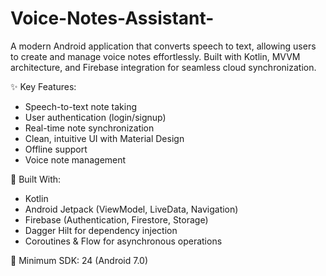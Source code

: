 # Voice-Notes-Assistant-
A modern Android application that converts speech to text, allowing users to create and manage voice notes effortlessly. Built with Kotlin, MVVM architecture, and Firebase integration for seamless cloud synchronization.

✨ Key Features:
- Speech-to-text note taking
- User authentication (login/signup)
- Real-time note synchronization
- Clean, intuitive UI with Material Design
- Offline support
- Voice note management

🔧 Built With:
- Kotlin
- Android Jetpack (ViewModel, LiveData, Navigation)
- Firebase (Authentication, Firestore, Storage)
- Dagger Hilt for dependency injection
- Coroutines & Flow for asynchronous operations

📱 Minimum SDK: 24 (Android 7.0)

